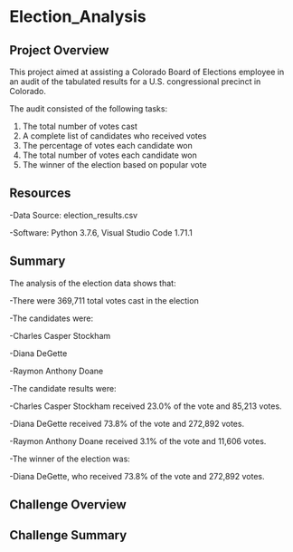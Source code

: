 # Election_Analysis

## Project Overview
This project aimed at assisting a Colorado Board of Elections employee in an audit of the tabulated results for a U.S. congressional precinct in Colorado. 

The audit consisted of the following tasks:

1. The total number of votes cast
2. A complete list of candidates who received votes
3. The percentage of votes each candidate won
4. The total number of votes each candidate won
5. The winner of the election based on popular vote


## Resources
-Data Source: election_results.csv

-Software: Python 3.7.6, Visual Studio Code 1.71.1


## Summary
The analysis of the election data shows that:

-There were 369,711 total votes cast in the election

-The candidates were:

  -Charles Casper Stockham
  
  -Diana DeGette
  
  -Raymon Anthony Doane
  
-The candidate results were:

  -Charles Casper Stockham received 23.0% of the vote and 85,213 votes.
  
  -Diana DeGette received 73.8% of the vote and 272,892 votes.
  
  -Raymon Anthony Doane received 3.1% of the vote and 11,606 votes.
  
-The winner of the election was:

  -Diana DeGette, who received 73.8% of the vote and 272,892 votes.
  
  
## Challenge Overview



## Challenge Summary
